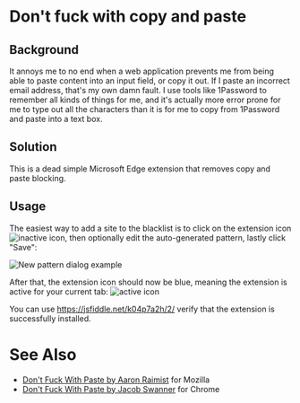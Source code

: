 # Don't fuck with copy and paste


## Background

It annoys me to no end when a web application prevents me from being able to
paste content into an input field, or copy it out.  If I paste an incorrect
email address, that's my own damn fault.  I use tools like 1Password to
remember all kinds of things for me, and it's actually more error prone for me
to type out all the characters than it is for me to copy from 1Password and
paste into a text box.

## Solution

This is a dead simple Microsoft Edge extension that removes copy and paste
blocking.

## Usage

The easiest way to add a site to the blacklist is to click on the extension
icon ![inactive
icon](https://raw.githubusercontent.com/jswanner/DontFuckWithPaste/09339b4f43d5bac9ddbdeea75051c6d9c017951f/clipboard-inactive-32.png),
then optionally edit the auto-generated pattern, lastly click "Save":

![New pattern dialog
example](https://raw.githubusercontent.com/jswanner/DontFuckWithPaste/73e5d11eba02213ae28ac0ced28f54a1d1af6a09/dialog-example.png)

After that, the extension icon should now be blue, meaning the extension is
active for your current tab: ![active
icon](https://raw.githubusercontent.com/jswanner/DontFuckWithPaste/73e5d11eba02213ae28ac0ced28f54a1d1af6a09/clipboard-active-32.png)

You can use https://jsfiddle.net/k04p7a2h/2/ verify that the extension is successfully installed.

# See Also
- [Don't Fuck With Paste by Aaron Raimist](https://addons.mozilla.org/en-US/firefox/addon/don-t-fuck-with-paste/) for Mozilla
- [Don't Fuck With Paste by Jacob Swanner](https://chrome.google.com/webstore/detail/dont-fuck-with-paste/nkgllhigpcljnhoakjkgaieabnkmgdkb) for Chrome
